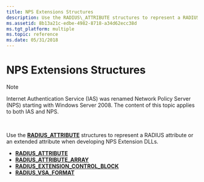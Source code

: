 ```yaml
---
title: NPS Extensions Structures
description: Use the RADIUS\_ATTRIBUTE structures to represent a RADIUS attribute or an extended attribute when developing NPS Extension DLLs.
ms.assetid: 8b13a21c-edbe-4982-8718-a34d62ecc38d
ms.tgt_platform: multiple
ms.topic: reference
ms.date: 05/31/2018
---
```


# NPS Extensions Structures

> [!Note]  
> Internet Authentication Service (IAS) was renamed Network Policy Server (NPS) starting with Windows Server 2008. The content of this topic applies to both IAS and NPS.

 

Use the [**RADIUS\_ATTRIBUTE**](/windows/desktop/api/authif/ns-authif-radius_attribute) structures to represent a RADIUS attribute or an extended attribute when developing NPS Extension DLLs.

-   [**RADIUS\_ATTRIBUTE**](/windows/desktop/api/authif/ns-authif-radius_attribute)
-   [**RADIUS\_ATTRIBUTE\_ARRAY**](/windows/desktop/api/authif/ns-authif-radius_attribute_array)
-   [**RADIUS\_EXTENSION\_CONTROL\_BLOCK**](/windows/desktop/api/authif/ns-authif-radius_extension_control_block)
-   [**RADIUS\_VSA\_FORMAT**](/windows/desktop/api/authif/ns-authif-radius_vsa_format)

 

 
